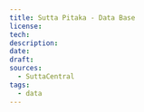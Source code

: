 ```yaml
---
title: Sutta Pitaka - Data Base
license: 
tech: 
description: 
date: 
draft: 
sources:
  - SuttaCentral
tags:
  - data
---
```

